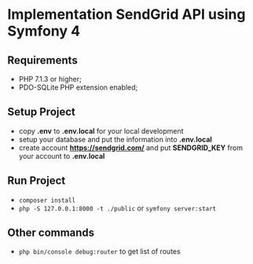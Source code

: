 # Implementation SendGrid API using Symfony 4

## Requirements
  * PHP 7.1.3 or higher;
  * PDO-SQLite PHP extension enabled;

## Setup Project
* copy **.env** to **.env.local** for your local development
* setup your database and put the information into **.env.local**
* create account **https://sendgrid.com/** and put **SENDGRID_KEY** from your account to **.env.local**

## Run Project
* `composer install`
* `php -S 127.0.0.1:8000 -t ./public` or `symfony server:start`

## Other commands
* `php bin/console debug:router` to get list of routes
